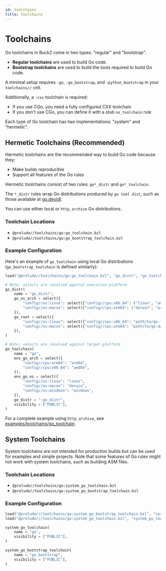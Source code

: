 ```yaml
---
id: toolchains
title: Toolchains
---
```


# Toolchains

Go toolchains in Buck2 come in two types: "regular" and "bootstrap".

- **Regular toolchains** are used to build Go code.
- **Bootstrap toolchains** are used to build the tools required to build Go
  code.

A minimal setup requires `:go`, `:go_bootstrap`, and `:python_bootstrap` in your
`toolchains//` cell.

Additionally, a `:cxx` toolchain is required:

- If you use CGo, you need a fully configured CXX toolchain
- If you don't use CGo, you can define it with a stub `no_toolchain` rule

Each type of Go toolchain has two implementations: "system" and "hermetic".

## Hermetic Toolchains (Recommended)

Hermetic toolchains are the recommended way to build Go code because they:

- Make builds reproducible
- Support all features of the Go rules

Hermetic toolchains consist of two rules: `go*_distr` and `go*_toolchain`.

The `*_distr` rules wrap Go distributions produced by `go tool dist`, such as
those available at [go.dev/dl](https://go.dev/dl/).

You can use either local or `http_archive` Go distributions.

### Toolchain Locations

- `@prelude//toolchains/go:go_toolchain.bzl`
- `@prelude//toolchains/go:go_bootstrap_toolchain.bzl`

### Example Configuration

Here's an example of `go_toolchain` using local Go distributions
(`go_bootstrap_toolchain` is defined similarly):

```python
load("@prelude//toolchains/go:go_toolchain.bzl", "go_distr", "go_toolchain")

# Note: selects are resolved against execution-platform
go_distr(
    name = "go_distr",
    go_os_arch = select({
        "config//os:linux": select({"config//cpu:x86_64": ("linux", "amd64")}),
        "config//os:macos": select({"config//cpu:arm64": ("darwin", "arm64")}),
    }),
    go_root = select({
        "config//os:linux": select({"config//cpu:x86_64": "path/to/go-linux-amd64"}),
        "config//os:macos": select({"config//cpu:arm64": "path/to/go-darwin-arm64"}),
    }),
)

# Note: selects are resolved against target-platform
go_toolchain(
    name = "go",
    env_go_arch = select({
        "config//cpu:arm64": "arm64",
        "config//cpu:x86_64": "amd64",
    }),
    env_go_os = select({
        "config//os:linux": "linux",
        "config//os:macos": "darwin",
        "config//os:windows": "windows",
    }),
    go_distr = ":go_distr",
    visibility = ["PUBLIC"],
)
```

For a complete example using `http_archive`, see
[examples/toolchains/go_toolchain](https://github.com/facebook/buck2/blob/main/examples/toolchains/go_toolchain/toolchains/BUCK).

## System Toolchains

System toolchains are not intended for production builds but can be used for
examples and simple projects. Note that some features of Go rules might not work
with system toolchains, such as building ASM files.

### Toolchain Locations

- `@prelude//toolchains/go:system_go_toolchain.bzl`
- `@prelude//toolchains/go:system_go_bootstrap_toolchain.bzl`

### Example Configuration

```python
load("@prelude///toolchains/go:system_go_bootstrap_toolchain.bzl", "system_go_bootstrap_toolchain")
load("@prelude///toolchains/go:system_go_toolchain.bzl", "system_go_toolchain")

system_go_toolchain(
    name = "go",
    visibility = ["PUBLIC"],
)

system_go_bootstrap_toolchain(
    name = "go_bootstrap",
    visibility = ["PUBLIC"],
)
```
